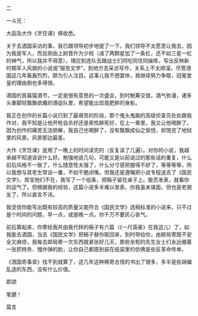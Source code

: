 二

一斗兄：

大函及大作《烹饪课》俱收悉。

关于去酒国采访的事，我已跟领导初步地提了一下。我们领导不太愿意让我去，因为我是军人，而且刚由上尉晋升为少校（减了两颗星加了一条杠，还不如三星一杠的神气，所以我并不得意），理应到连队去跟战士们同吃同住同操练，写出反映新时期军人风貌的小说或“报告文学”，到地方去采访写作，关系上不太顺溜，尽管酒国这几年轰轰烈烈，颇为引人注目。这事儿我不想罢休，我继续努力争取，冠冕堂皇的理由倒也多得很。

酒国的首届猿酒节，一定是很有意思的一次盛会，到时觥筹交错，酒气弥漫，诸多头重脚轻飘飘欲魔的酒徒队里，希望能出现我肥胖的身影。

我正在创作的长篇小说已到了最艰苦的阶段，那个鬼头鬼脑的高级侦查员处处跟我作对，我不知是让他开枪自杀好还是索性醉死好，在上一章里，我又让他喝醉了。因为创作的痛苦无法排解，我自己也喝醉了，没有飘飘成仙之愉悦，却饱览了地狱里的风景。风景那边最差。

大作《烹饪课》是用了一晚上的时间读完的（反复读了几遍）。对你的小说，我越来越不知道该说什么好。勉强地说几句，可能又是以前说过的那些话的重复，什么前后风格不一致了，什么随意性太强了，什么分寸感把握得不好了，等等等等，所以我想与其老生常谈一番，不如干脆闭嘴。但我还是遵嘱把小说专程送去了《国民文学》，周宝他们不在，我写了一个纸条，把稿子留在桌子上。能否发表，就看你的运气了。但根据我的经验，这篇小说多半难以发表，你我虽未谋面，但也是老朋友了，所以直言不讳。

我坚信你能写出既有较高的质量又能符合《国民文学》选稿标准的小说来，只不过是个时间的问题，早一点，或是晚一点。你千万不要灰心丧气。

前后算起来，你寄给我并由我代转的稿子有六篇（《一尺英豪》在我这儿）了，如我能去酒国，当去《国民文学》把稿子替你取回来，到时带给你，由邮局寄既不安全又麻烦，我每去邮局寄一次东西就紧张好几天，那些坐柜的先生女士们永远绷着一张抓特务、搜炸弹的脸，让你自己都感到装在纸袋里的仿佛是些反革命传单。

《酒国奇事录》找不到就算了，这几年这种稀奇古怪的书出了很多，多半是些胡编乱造的东西，没有什么价值。

即颂

笔健！

莫言